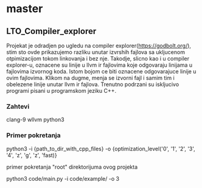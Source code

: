 # master

## LTO_Compiler_explorer
Projekat je odradjen po ugledu na compiler explorer(https://godbolt.org/), stim sto ovde prikazujemo
razliku unutar izvrshih fajlova sa ukljucenom otpimizacijom tokom linkovanja i bez nje.
Takodje, slicno kao i u compiler explorer-u, oznacene su linije u llvm ir fajlovima koje odgovaraju
linijama u fajlovima izvornog koda. Istom bojom ce biti oznacene odgovarajuce linije u ovim fajlovima.
Klikom na dugme, menja se izvorni fajl i samim tim i obelezene linije unutar llvm ir fajlova.
Trenutno podrzani su iskljucivo programi pisani u programskom jeziku C++.
### Zahtevi
clang-9
wllvm
python3

### Primer pokretanja
python3 -i {path_to_dir_with_cpp_files} -o {optimization_level('0', '1', '2', '3', '4', 'z', 'g', 'z', 'fast)}

primer pokretanja "root" direktorijuma ovog projekta

python3 code/main.py  -i code/example/ -o 3

